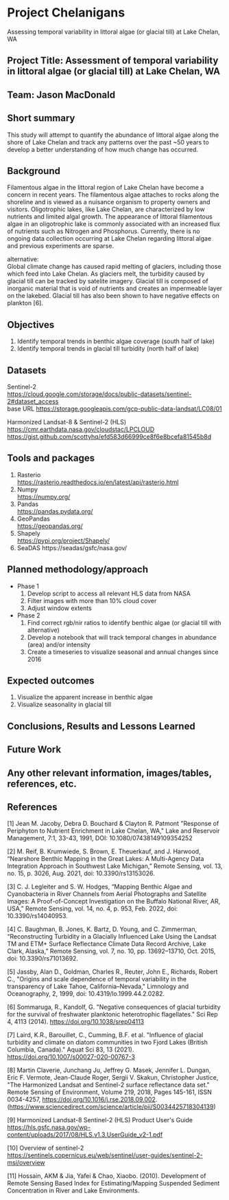 # Project Chelanigans
Assessing temporal variability in littoral algae (or glacial till) at Lake Chelan, WA   

## Project Title: Assessment of temporal variability in littoral algae (or glacial till) at Lake Chelan, WA  

## Team: Jason MacDonald  

## Short summary  
This study will attempt to quantify the abundance of littoral algae along the shore of Lake Chelan and track any patterns over the past ~50 years to develop a better understanding of how much change has occurred.  

## Background  
Filamentous algae in the littoral region of Lake Chelan have become a concern in recent years. The filamentous algae attaches to rocks along the shoreline and is viewed as a nuisance organism to property owners and visitors. Oligotrophic lakes, like Lake Chelan, are characterized by low nutrients and limited algal growth. The appearance of littoral filamentous algae in an oligotrophic lake is commonly associated with an increased flux of nutrients such as Nitrogen and Phosphorus. Currently, there is no ongoing data collection occurring at Lake Chelan regarding littoral algae and previous experiments are sparse.   

alternative:  
Global climate change has caused rapid melting of glaciers, including those which feed into Lake Chelan. As glaciers melt, the turbidity caused by glacial till can be tracked by satelite imagery. Glacial till is composed of inorganic material that is void of nutrients and creates an impermeable layer on the lakebed. Glacial till has also been shown to have negative effects on plankton [6].  

## Objectives  
1. Identify temporal trends in benthic algae coverage (south half of lake)   
2. Identify temporal trends in glacial till turbidity (north half of lake)   

## Datasets  
Sentinel-2  
https://cloud.google.com/storage/docs/public-datasets/sentinel-2#dataset_access    
base URL https://storage.googleapis.com/gcp-public-data-landsat/LC08/01  

Harmonized Landsat-8 & Sentinel-2 (HLS)
https://cmr.earthdata.nasa.gov/cloudstac/LPCLOUD
https://gist.github.com/scottyhq/efd583d66999ce8f6e8bcefa81545b8d
  
    
## Tools and packages  
1. Rasterio  
https://rasterio.readthedocs.io/en/latest/api/rasterio.html  
2. Numpy  
https://numpy.org/  
3. Pandas  
https://pandas.pydata.org/  
4. GeoPandas  
https://geopandas.org/  
5. Shapely  
https://pypi.org/project/Shapely/  
6. SeaDAS
https://seadas/gsfc/nasa.gov/

## Planned methodology/approach  
* Phase 1
    1. Develop script to access all relevant HLS data from NASA  
    2. Filter images with more than 10% cloud cover  
    3. Adjust window extents
* Phase 2    
    1. Find correct rgb/nir ratios to identify benthic algae (or glacial till with alternative)  
    2. Develop a notebook that will track temporal changes in abundance (area) and/or intensity  
    3. Create a timeseries to visualize seasonal and annual changes since 2016  

## Expected outcomes  
1. Visualize the apparent increase in benthic algae 
2. Visualize seasonality in glacial till  

## Conclusions, Results and Lessons Learned  

## Future Work  

## Any other relevant information, images/tables, references, etc.  

## References  

[1]
Jean M. Jacoby, Debra D. Bouchard & Clayton R. Patmont "Response of Periphyton to Nutrient Enrichment in Lake Chelan, WA," Lake and Reservoir Management, 7:1, 33-43, 1991, DOI: 10.1080/07438149109354252

[2]
M. Reif, B. Krumwiede, S. Brown, E. Theuerkauf, and J. Harwood, “Nearshore Benthic Mapping in the Great Lakes: A Multi-Agency Data Integration Approach in Southwest Lake Michigan,” Remote Sensing, vol. 13, no. 15, p. 3026, Aug. 2021, doi: 10.3390/rs13153026.

[3]
C. J. Legleiter and S. W. Hodges, “Mapping Benthic Algae and Cyanobacteria in River Channels from Aerial Photographs and Satellite Images: A Proof-of-Concept Investigation on the Buffalo National River, AR, USA,” Remote Sensing, vol. 14, no. 4, p. 953, Feb. 2022, doi: 10.3390/rs14040953.

[4]
C. Baughman, B. Jones, K. Bartz, D. Young, and C. Zimmerman, “Reconstructing Turbidity in a Glacially Influenced Lake Using the Landsat TM and ETM+ Surface Reflectance Climate Data Record Archive, Lake Clark, Alaska,” Remote Sensing, vol. 7, no. 10, pp. 13692–13710, Oct. 2015, doi: 10.3390/rs71013692.

[5]
Jassby, Alan D., Goldman, Charles R., Reuter, John E., Richards, Robert C., "Origins and scale dependence of temporal variability in the transparency of Lake Tahoe, California–Nevada," Limnology and Oceanography, 2, 1999, doi: 10.4319/lo.1999.44.2.0282.

[6]
Sommaruga, R., Kandolf, G. "Negative consequences of glacial turbidity for the survival of freshwater planktonic heterotrophic flagellates." Sci Rep 4, 4113 (2014). https://doi.org/10.1038/srep04113

[7]
Laird, K.R., Barouillet, C., Cumming, B.F. et al. "Influence of glacial turbidity and climate on diatom communities in two Fjord Lakes (British Columbia, Canada)." Aquat Sci 83, 13 (2021). https://doi.org/10.1007/s00027-020-00767-3

[8]
Martin Claverie, Junchang Ju, Jeffrey G. Masek, Jennifer L. Dungan, Eric F. Vermote, Jean-Claude Roger, Sergii V. Skakun, Christopher Justice, "The Harmonized Landsat and Sentinel-2 surface reflectance data set." Remote Sensing of Environment, Volume 219, 2018, Pages 145-161, ISSN 0034-4257, https://doi.org/10.1016/j.rse.2018.09.002. (https://www.sciencedirect.com/science/article/pii/S0034425718304139)

[9]
Harmonized Landsat-8 Sentinel-2 (HLS) Product User's Guide
https://hls.gsfc.nasa.gov/wp-content/uploads/2017/08/HLS.v1.3.UserGuide_v2-1.pdf

[10]
Overview of sentinel-2
https://sentinels.copernicus.eu/web/sentinel/user-guides/sentinel-2-msi/overview

[11]
Hossain, AKM & Jia, Yafei & Chao, Xiaobo. (2010). Development of Remote Sensing Based Index for Estimating/Mapping Suspended Sediment Concentration in River and Lake Environments. 